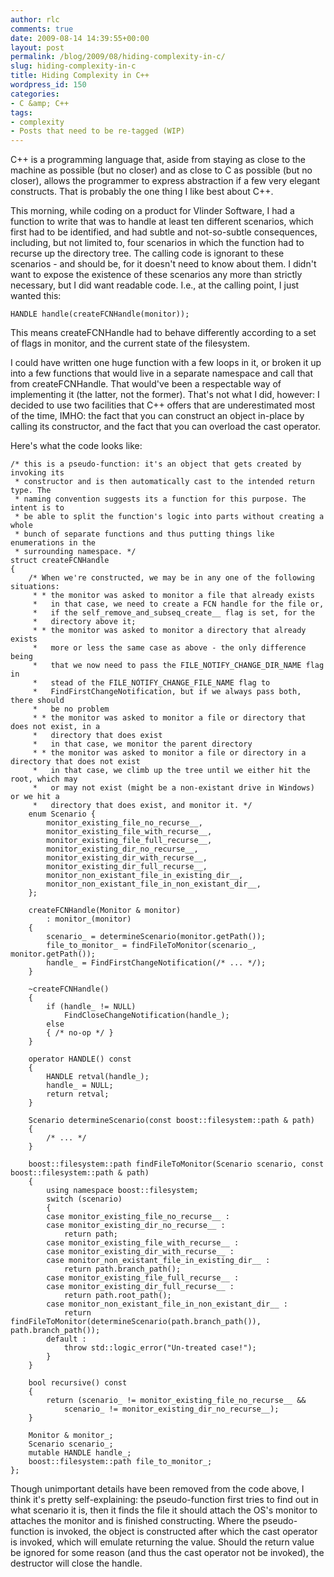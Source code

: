 ```yaml
---
author: rlc
comments: true
date: 2009-08-14 14:39:55+00:00
layout: post
permalink: /blog/2009/08/hiding-complexity-in-c/
slug: hiding-complexity-in-c
title: Hiding Complexity in C++
wordpress_id: 150
categories:
- C &amp; C++
tags:
- complexity
- Posts that need to be re-tagged (WIP)
---
```


C++ is a programming language that, aside from staying as close to the machine as possible (but no closer) and as close to C as possible (but no closer), allows the programmer to express abstraction if a few very elegant constructs. That is probably the one thing I like best about C++.

This morning, while coding on a product for Vlinder Software, I had a function to write that was to handle at least ten different scenarios, which first had to be identified, and had subtle and not-so-subtle consequences, including, but not limited to, four scenarios in which the function had to recurse up the directory tree. The calling code is ignorant to these scenarios - and should be, for it doesn't need to know about them. I didn't want to expose the existence of these scenarios any more than strictly necessary, but I did want readable code. I.e., at the calling point, I just wanted this:
    
    HANDLE handle(createFCNHandle(monitor));

This means createFCNHandle had to behave differently according to a set of flags in monitor, and the current state of the filesystem.

I could have written one huge function with a few loops in it, or broken it up into a few functions that would live in a separate namespace and call that from createFCNHandle. That would've been a respectable way of implementing it (the latter, not the former). That's not what I did, however: I decided to use two facilities that C++ offers that are underestimated most of the time, IMHO: the fact that you can construct an object in-place by calling its constructor, and the fact that you can overload the cast operator.

Here's what the code looks like: 
    
    /* this is a pseudo-function: it's an object that gets created by invoking its
     * constructor and is then automatically cast to the intended return type. The
     * naming convention suggests its a function for this purpose. The intent is to
     * be able to split the function's logic into parts without creating a whole
     * bunch of separate functions and thus putting things like enumerations in the
     * surrounding namespace. */
    struct createFCNHandle
    {
    	/* When we're constructed, we may be in any one of the following situations:
    	 * * the monitor was asked to monitor a file that already exists
    	 *   in that case, we need to create a FCN handle for the file or,
    	 *   if the self_remove_and_subseq_create__ flag is set, for the
    	 *   directory above it;
    	 * * the monitor was asked to monitor a directory that already exists
    	 *   more or less the same case as above - the only difference being
    	 *   that we now need to pass the FILE_NOTIFY_CHANGE_DIR_NAME flag in
    	 *   stead of the FILE_NOTIFY_CHANGE_FILE_NAME flag to
    	 *   FindFirstChangeNotification, but if we always pass both, there should
    	 *   be no problem
    	 * * the monitor was asked to monitor a file or directory that does not exist, in a
    	 *   directory that does exist
    	 *   in that case, we monitor the parent directory
    	 * * the monitor was asked to monitor a file or directory in a directory that does not exist
    	 *   in that case, we climb up the tree until we either hit the root, which may
    	 *   or may not exist (might be a non-existant drive in Windows) or we hit a
    	 *   directory that does exist, and monitor it. */
    	enum Scenario {
    		monitor_existing_file_no_recurse__,
    		monitor_existing_file_with_recurse__,
    		monitor_existing_file_full_recurse__,
    		monitor_existing_dir_no_recurse__,
    		monitor_existing_dir_with_recurse__,
    		monitor_existing_dir_full_recurse__,
    		monitor_non_existant_file_in_existing_dir__,
    		monitor_non_existant_file_in_non_existant_dir__,
    	};
    
    	createFCNHandle(Monitor & monitor)
    		: monitor_(monitor)
    	{
    		scenario_ = determineScenario(monitor.getPath());
    		file_to_monitor_ = findFileToMonitor(scenario_, monitor.getPath());
    		handle_ = FindFirstChangeNotification(/* ... */);
    	}
    
    	~createFCNHandle()
    	{
    		if (handle_ != NULL)
    			FindCloseChangeNotification(handle_);
    		else
    		{ /* no-op */ }
    	}
    
    	operator HANDLE() const
    	{
    		HANDLE retval(handle_);
    		handle_ = NULL;
    		return retval;
    	}
    
    	Scenario determineScenario(const boost::filesystem::path & path)
    	{
    		/* ... */
    	}
    
    	boost::filesystem::path findFileToMonitor(Scenario scenario, const boost::filesystem::path & path)
    	{
    		using namespace boost::filesystem;
    		switch (scenario)
    		{
    		case monitor_existing_file_no_recurse__ :
    		case monitor_existing_dir_no_recurse__ :
    			return path;
    		case monitor_existing_file_with_recurse__ :
    		case monitor_existing_dir_with_recurse__ :
    		case monitor_non_existant_file_in_existing_dir__ :
    			return path.branch_path();
    		case monitor_existing_file_full_recurse__ :
    		case monitor_existing_dir_full_recurse__ :
    			return path.root_path();
    		case monitor_non_existant_file_in_non_existant_dir__ :
    			return findFileToMonitor(determineScenario(path.branch_path()), path.branch_path());
    		default :
    			throw std::logic_error("Un-treated case!");
    		}
    	}
    
    	bool recursive() const
    	{
    		return (scenario_ != monitor_existing_file_no_recurse__ &&
    			scenario_ != monitor_existing_dir_no_recurse__);
    	}
    
    	Monitor & monitor_;
    	Scenario scenario_;
    	mutable HANDLE handle_;
    	boost::filesystem::path file_to_monitor_;
    };
    

Though unimportant details have been removed from the code above, I think it's pretty self-explaining: the pseudo-function first tries to find out in what scenario it is, then it finds the file it should attach the OS's monitor to attaches the monitor and is finished constructing. Where the pseudo-function is invoked, the object is constructed after which the cast operator is invoked, which will emulate returning the value. Should the return value be ignored for some reason (and thus the cast operator not be invoked), the destructor will close the handle.
